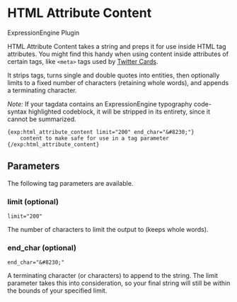# HTML Attribute Content

ExpressionEngine Plugin

HTML Attribute Content takes a string and preps it for use inside HTML tag attributes. You might find this handy when using content inside attributes of certain tags, like `<meta>` tags used by [Twitter Cards](https://dev.twitter.com/docs/cards).

It strips tags, turns single and double quotes into entities, then optionally limits to a fixed number of characters (retaining whole words), and appends a terminating character.

*Note:* If your tagdata contains an ExpressionEngine typography code-syntax highlighted codeblock, it will be stripped in its entirety, since it cannot be summarized.

```
{exp:html_attribute_content limit="200" end_char="&#8230;"}
	content to make safe for use in a tag parameter
{/exp:html_attribute_content}
```

## Parameters

The following tag parameters are available.

### limit (optional)

`limit="200"`

The number of characters to limit the output to (keeps whole words).

### end_char (optional)

`end_char="&#8230;"`

A terminating character (or characters) to append to the string. The limit parameter takes this into consideration, so your final string will still
be within the bounds of your specified limit.
